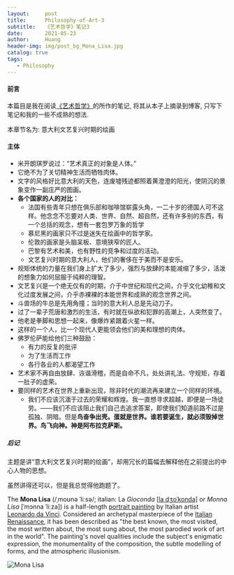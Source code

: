 ```yaml
---
layout:     post
title:      Philosophy-of-Art-3
subtitle:   《艺术哲学》笔记3
date:       2021-05-23
author:     Huang
header-img: img/post_bg_Mona_Lisa.jpg
catalog: true
tags:
   - Philosophy
---
```


#### 前言

本篇目是我在阅读[《艺术哲学》](https://book.douban.com/subject/30324722/)的所作的笔记, 将其从本子上摘录到博客, 只写下笔记和我的一些不成熟的想法.

本章节名为: 意大利文艺复兴时期的绘画

#### 主体

* 米开朗琪罗说过：“艺术真正的对象是人体。”
* 它绝不为了关切精神生活而牺牲肉体。
* 文字的风格好比意大利的天色，连废墟残迹都照着黄澄澄的阳光，使阴沉的景象变作一副庄严的图画。
* **各个国家的人的对比：**
    * 法国有些青年只想在俱乐部和咖啡馆崭露头角，一二十岁的德国人可不这样。他念念不忘要对人类、世界、自然、超自然，还有许多别的东西，有一个总括的观念，想有一套包罗万象的哲学
    * 慕尼黑的画家只不过是迷失在绘画中的哲学家。
    * 伦敦的画家是头脑呆板、意境狭窄的匠人。
    * 巴黎有艺术和美，也有野性的竞争和过度的活动。
    * 文艺复兴时期的意大利人，他们的奢侈在于美而不是安乐。
* 规矩体统的力量在我们身上扩大了多少，强烈与放肆的本能减缩了多少，活泼的想象力如何屈服于纯粹的理智。
* 文艺复兴是一个绝无仅有的时期，介于中世纪和现代之间，介乎文化幼稚和文化过度发展之间，介乎赤裸裸的本能世界和成熟的观念世界之间。
* 斗兽场的牛总是先用角撞；当时的意大利人总是先动刀子。
* 过了一辈子荒唐和激烈的生活，有时就在纵欲和犯罪的高潮上，人突然变了。
* 他老是拳脚和思想一起来，像爆炸紧跟着火星一样。
* 这样的一个人，比一个现代人更能领会他们的美和理想的肉体。
* 佛罗伦萨能给他们三种鼓励：
    * 有力的反复的批评
    * 为了生活而工作
    * 各行各业的人都渴望工作
* 艺术家不再自由放肆、诙谐滑稽，而是自命不凡，处处讲礼法、守规矩，存着一肚子的虚荣。
* 要同样的艺术在世界上重新出现，除非时代的潮流再来建立一个同样的环境。
    * 我们不应该沉湎于过去的荣耀和辉煌。我一直想寻求超越，即便是一场徒劳。——我们不应该阻止我们自己去追求答案，即使我们知道前路不过是孤独、阴暗。但是**鸟奋争出壳。蛋就是世界。谁若要诞生，就必须毁掉世界。鸟飞向神。神是阿布拉克萨斯。**

##### 后记

主题是讲“意大利文艺复兴时期的绘画”，却用冗长的篇幅去解释他在之前提出的中心人物的思想。

虽然讲得还可以，但是我总觉得他跑题了。

The **Mona Lisa** (/ˌmoʊnə ˈliːsə/; italian: La *Gioconda* [[la dʒoˈkonda\]](https://en.wikipedia.org/wiki/Help:IPA/Italian) or *Monna Lisa* [ˈmɔnna ˈliːza]) is a half-length [portrait painting](https://en.wikipedia.org/wiki/Portrait_painting) by Italian artist [Leonardo da Vinci](https://en.wikipedia.org/wiki/Leonardo_da_Vinci). Considered an archetypal masterpiece of the [Italian Renaissance](https://en.wikipedia.org/wiki/Italian_Renaissance), it has been described as "the best known, the most visited, the most written about, the most sung about, the most parodied work of art in the world". The painting's novel qualities include the subject's enigmatic expression, the monumentality of the composition, the subtle modelling of forms, and the atmospheric illusionism.

![Mona Lisa](https://upload.wikimedia.org/wikipedia/commons/thumb/e/ec/Mona_Lisa%2C_by_Leonardo_da_Vinci%2C_from_C2RMF_retouched.jpg/450px-Mona_Lisa%2C_by_Leonardo_da_Vinci%2C_from_C2RMF_retouched.jpg)
